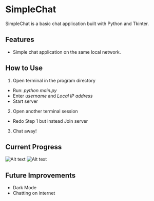 # SimpleChat

SimpleChat is a basic chat application built with Python and Tkinter.

## Features

- Simple chat application on the same local network.

## How to Use

1. Open terminal in the program directory
- Run: *python main.py*
- Enter *username* and *Local IP address*
- Start server
2. Open another terminal session
- Redo Step 1 but instead Join server
3. Chat away!

## Current Progress
![Alt text](<Screenshot from 2023-11-01 19-30-07.png>)
![Alt text](<Screenshot from 2023-11-01 19-32-14.png>)

## Future Improvements
- Dark Mode
- Chatting on internet